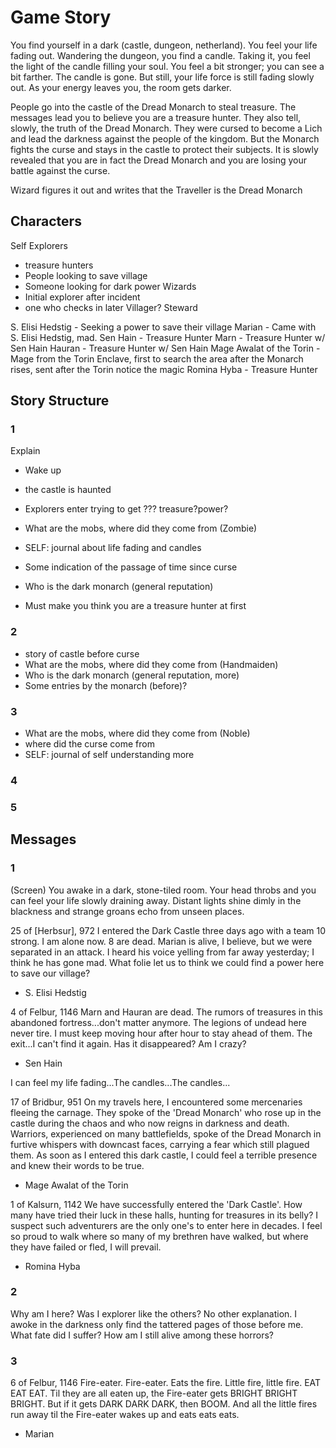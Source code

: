 # Game Story

You find yourself in a dark (castle, dungeon, netherland).  You feel your life fading out.
Wandering the dungeon, you find a candle.  Taking it, you feel the light of the candle filling your soul.  You feel a bit stronger; you can see a bit farther.  The candle is gone.  But still, your life force is still fading slowly out.
As your energy leaves you, the room gets darker.

People go into the castle of the Dread Monarch to steal treasure. The messages lead you to believe you are a treasure hunter.  They also tell, slowly, the truth of the Dread Monarch.  They were cursed to become a Lich and lead the darkness against the people of the kingdom.  But the Monarch fights the curse and stays in the castle to protect their subjects. It is slowly revealed that you are in fact the Dread Monarch and you are losing your battle against the curse.

Wizard figures it out and writes that the Traveller is the Dread Monarch

## Characters

Self
Explorers
  - treasure hunters
  - People looking to save village
  - Someone looking for dark power
Wizards
  - Initial explorer after incident
  - one who checks in later
Villager?
Steward

S. Elisi Hedstig - Seeking a power to save their village
Marian - Came with S. Elisi Hedstig, mad.
Sen Hain - Treasure Hunter
Marn - Treasure Hunter w/ Sen Hain
Hauran - Treasure Hunter w/ Sen Hain
Mage Awalat of the Torin - Mage from the Torin Enclave, first to search the area after the Monarch rises, sent after the Torin notice the magic
Romina Hyba - Treasure Hunter





## Story Structure

### 1

Explain 
- Wake up
- the castle is haunted
- Explorers enter trying to get ??? treasure?power?
- What are the mobs, where did they come from (Zombie)
- SELF: journal about life fading and candles
- Some indication of the passage of time since curse
- Who is the dark monarch (general reputation)

- Must make you think you are a treasure hunter at first

### 2

- story of castle before curse
- What are the mobs, where did they come from (Handmaiden)
- Who is the dark monarch (general reputation, more)
- Some entries by the monarch (before)?

### 3

- What are the mobs, where did they come from (Noble)
- where did the curse come from
- SELF: journal of self understanding more

### 4



### 5





## Messages

### 1

(Screen)
You awake in a dark, stone-tiled room.  Your head throbs and you can feel your life slowly draining away.  Distant lights shine dimly in the blackness and strange groans echo from unseen places.

25 of [Herbsur], 972
I entered the Dark Castle three days ago with a team 10 strong.  I am alone now.  8 are dead.  Marian is alive, I believe, but we were separated in an attack.  I heard his voice yelling from far away yesterday; I think he has gone mad.  What folie let us to think we could find a power here to save our village?
- S. Elisi Hedstig

4 of Felbur, 1146
Marn and Hauran are dead. The rumors of treasures in this abandoned fortress...don't matter anymore.  The legions of undead here never tire.  I must keep moving hour after hour to stay ahead of them. The exit...I can't find it again. Has it disappeared? Am I crazy?
- Sen Hain

I can feel my life fading...The candles...The candles...

17 of Bridbur, 951
On my travels here, I encountered some mercenaries fleeing the carnage.  They spoke of the 'Dread Monarch' who rose up in the castle during the chaos and who now reigns in darkness and death.  Warriors, experienced on many battlefields, spoke of the Dread Monarch in furtive whispers with downcast faces, carrying a fear which still plagued them. As soon as I entered this dark castle, I could feel a terrible presence and knew their words to be true.
- Mage Awalat of the Torin

1 of Kalsurn, 1142
We have successfully entered the 'Dark Castle'. How many have tried their luck in these halls, hunting for treasures in its belly?  I suspect such adventurers are the only one's to enter here in decades.  I feel so proud to walk where so many of my brethren have walked, but where they have failed or fled, I will prevail.
- Romina Hyba

### 2

Why am I here?  Was I explorer like the others? No other explanation. I awoke in the darkness only find the tattered pages of those before me.  What fate did I suffer?  How am I still alive among these horrors?

### 3

6 of Felbur, 1146
Fire-eater. Fire-eater. Eats the fire. Little fire, little fire. EAT EAT EAT. Til they are all eaten up, the Fire-eater gets BRIGHT BRIGHT BRIGHT. But if it gets DARK DARK DARK, then BOOM.  And all the little fires run away til the Fire-eater wakes up and eats eats eats.
- Marian